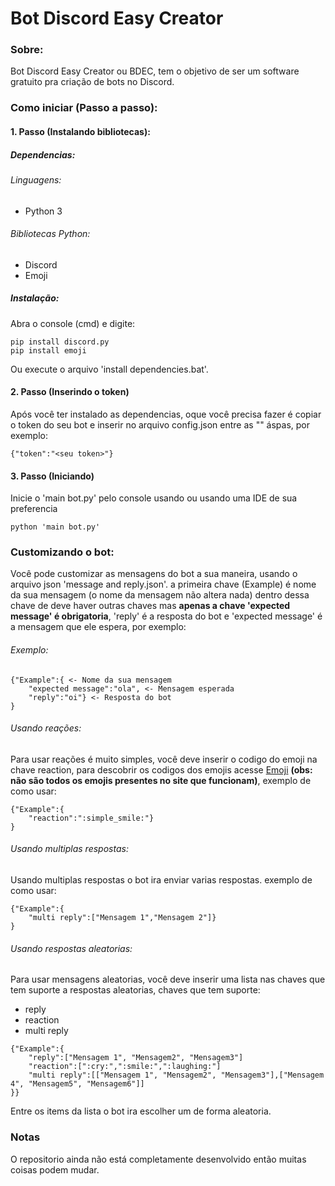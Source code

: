 # Bot Discord Easy Creator

### Sobre:
Bot Discord Easy Creator ou BDEC, tem o objetivo de ser um software gratuito pra criação de bots no Discord.

### Como iniciar (Passo a passo):
#### 1. Passo (Instalando bibliotecas):

##### Dependencias:
###### Linguagens:
* Python 3
###### Bibliotecas Python:
* Discord
* Emoji

##### Instalação:
Abra o console (cmd) e digite:
```
pip install discord.py
pip install emoji
```
Ou execute o arquivo 'install dependencies.bat'.

#### 2. Passo (Inserindo o token)
Após você ter instalado as dependencias, oque você precisa fazer é copiar o token do seu bot e inserir no arquivo config.json entre as "" áspas, por exemplo:
```
{"token":"<seu token>"}
```
#### 3. Passo (Iniciando)
Inicie o 'main bot.py' pelo console usando ou usando uma IDE de sua preferencia
```
python 'main bot.py'
```
### Customizando o bot:
Você pode customizar as mensagens do bot a sua maneira, usando o arquivo json 'message and reply.json'.
a primeira chave (Example) é nome da sua mensagem (o nome da mensagem não altera nada) dentro dessa chave de deve haver outras chaves mas **apenas a chave 'expected message' é obrigatoria**, 'reply' é a resposta do bot e 'expected message' é a mensagem que ele espera, por exemplo:

###### Exemplo:
```
{"Example":{ <- Nome da sua mensagem
    "expected message":"ola", <- Mensagem esperada
    "reply":"oi"} <- Resposta do bot
}
```
###### Usando reações:
Para usar reações é muito simples, você deve inserir o codigo do emoji na chave reaction, para descobrir os codigos dos emojis acesse [Emoji]('https://www.webfx.com/tools/emoji-cheat-sheet/') **(obs: não são todos os emojis presentes no site que funcionam)**, exemplo de como usar:
```
{"Example":{
    "reaction":":simple_smile:"}
}
```
###### Usando multiplas respostas:
Usando multiplas respostas o bot ira enviar varias respostas. exemplo de como usar:
```
{"Example":{
    "multi reply":["Mensagem 1","Mensagem 2"]}
}
```
###### Usando respostas aleatorias:
Para usar mensagens aleatorias, você deve inserir uma lista nas chaves que tem suporte a respostas aleatorias, chaves que tem suporte:
* reply
* reaction
* multi reply

```
{"Example":{
    "reply":["Mensagem 1", "Mensagem2", "Mensagem3"]
    "reaction":[":cry:",":smile:",":laughing:"]
    "multi reply":[["Mensagem 1", "Mensagem2", "Mensagem3"],["Mensagem 4", "Mensagem5", "Mensagem6"]]
}}
```

Entre os items da lista o bot ira escolher um de forma aleatoria.

### Notas
O repositorio ainda não está completamente desenvolvido então muitas coisas podem mudar.